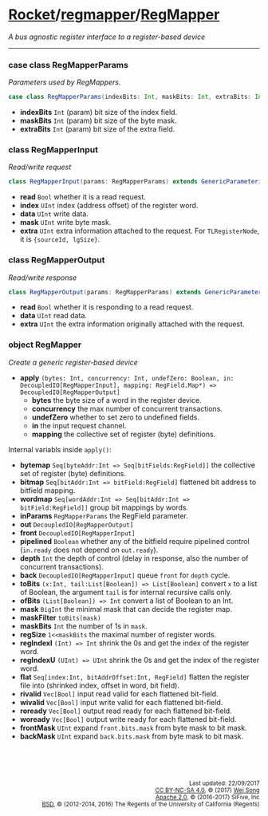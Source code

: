 [Rocket](../Readme.md)/[regmapper](../regmapper.md)/[RegMapper](https://github.com/freechipsproject/rocket-chip/tree/master/src/main/scala/regmapper/RegMapper.scala)
========================
*A bus agnostic register interface to a register-based device*

**********************

### case class RegMapperParams
*Parameters used by RegMappers.*

~~~scala
case class RegMapperParams(indexBits: Int, maskBits: Int, extraBits: Int)
~~~

+ **indexBits** `Int` (param) bit size of the index field.
+ **maskBits** `Int` (param) bit size of the byte mask.
+ **extraBits** `Int` (param) bit size of the extra field.


### class RegMapperInput
*Read/write request*

~~~scala
class RegMapperInput(params: RegMapperParams) extends GenericParameterizedBundle(params)
~~~

+ **read** `Bool` whether it is a read request.
+ **index** `UInt` index (address offset) of the register word.
+ **data** `UInt` write data.
+ **mask** `UInt` write byte mask.
+ **extra** `UInt` extra information attached to the request. For `TLRegisterNode`, it is `{sourceId, lgSize}`.

### class RegMapperOutput
*Read/write response*

~~~scala
class RegMapperOutput(params: RegMapperParams) extends GenericParameterizedBundle(params)
~~~

+ **read** `Bool` whether it is responding to a read request.
+ **data** `UInt` read data.
+ **extra** `UInt` the extra information originally attached with the request.

### object RegMapper
*Create a generic register-based device*

+ **apply** `(bytes: Int, concurrency: Int, undefZero: Boolean, in: DecoupledIO[RegMapperInput], mapping: RegField.Map*) => DecoupledIO[RegMapperOutput]`
  - **bytes** the byte size of a word in the register device.
  - **concurrency** the max number of concurrent transactions.
  - **undefZero** whether to set zero to undefined fields.
  - **in** the input request channel.
  - **mapping** the collective set of register (byte) definitions.

Internal variabls inside `apply()`:

+ **bytemap** `Seq[byteAddr:Int => Seq[bitFields:RegField]]` the collective set of register (byte) definitions.
+ **bitmap** `Seq[bitAddr:Int => bitField:RegField]` flattened bit address to bitfield mapping.
+ **wordmap** `Seq[wordAddr:Int => Seq[bitAddr:Int => bitField:RegField]]` group bit mappings by words.
+ **inParams** `RegMapperParams` the RegField parameter.
+ **out** `DecoupledIO[RegMapperOutput]`
+ **front** `DecoupledIO[RegMapperInput]`
+ **pipelined** `Boolean` whether any of the bitfield require pipelined control (`in.ready` does not depend on `out.ready`).
+ **depth** `Int` the depth of control (delay in response, also the number of concurrent transactions).
+ **back** `DecoupledIO[RegMapperInput]` queue `front` for `depth` cycle.
+ **toBits** `(x:Int, tail:List[Boolean]) => List[Boolean]` convert `x` to a list of Boolean, the argument `tail` is for internal recursive calls only.
+ **ofBits** `(List[Boolean]) => Int` convert a list of Boolean to an Int.
+ **mask** `BigInt` the minimal mask that can decide the register map.
+ **maskFilter** `toBits(mask)`
+ **maskBits** `Int` the number of 1s in `mask`.
+ **regSize** `1<<maskBits` the maximal number of register words.
+ **regIndexI** `(Int) => Int` shrink the 0s and get the index of the register word.
+ **regIndexU** `(UInt) => UInt` shrink the 0s and get the index of the register word.
+ **flat** `Seq[index:Int, bitAddrOffset:Int, RegField]` flatten the register file into (shrinked index, offset in word, bit field).
+ **rivalid** `Vec[Bool]` input read valid for each flattened bit-field.
+ **wivalid** `Vec[Bool]` input write valid for each flattened bit-field.
+ **roready** `Vec[Bool]` output read ready for each flattened bit-field.
+ **woready** `Vec[Bool]` output write ready for each flattened bit-field.
+ **frontMask** `UInt` expand `front.bits.mask` from byte mask to bit mask.
+ **backMask** `UInt` expand `back.bits.mask` from byte mask to bit mask.

<br><br><br><p align="right">
<sub>
Last updated: 22/09/2017<br>
[CC BY-NC-SA 4.0](https://creativecommons.org/licenses/by-nc-sa/4.0/), &copy; (2017) [Wei Song](mailto:wsong83@gmail.com)<br>
[Apache 2.0](https://github.com/freechipsproject/rocket-chip/blob/master/LICENSE.SiFive), &copy; (2016-2017) SiFive, Inc<br>
[BSD](https://github.com/freechipsproject/rocket-chip/blob/master/LICENSE.Berkeley), &copy; (2012-2014, 2016) The Regents of the University of California (Regents)
</sub>
</p>

